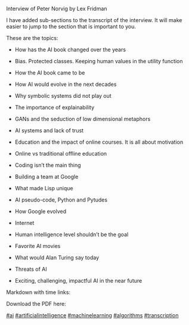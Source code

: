 Interview of Peter Norvig by Lex Fridman

I have added sub-sections to the transcript of the interview. It will make easier to jump to the section that is important to you.

These are the topics:

*   How has the AI book changed over the years

*   Bias. Protected classes. Keeping human values in the utility function

*   How the AI book came to be

*   How AI would evolve in the next decades

*   Why symbolic systems did not play out

*   The importance of explainability

*   GANs and the seduction of low dimensional metaphors

*   AI systems and lack of trust

*   Education and the impact of online courses. It is all about motivation

*   Online vs traditional offline education

*   Coding isn’t the main thing

*   Building a team at Google

*   What made Lisp unique

*   AI pseudo-code, Python and Pytudes

*   How Google evolved

*   Internet

*   Human intelligence level shouldn’t be the goal

*   Favorite AI movies

*   What would Alan Turing say today

*   Threats of AI

*   Exciting, challenging, impactful AI in the near future

    

Markdown with time links:

Download the PDF here: 

[#ai](https://www.linkedin.com/feed/hashtag/?keywords=ai&highlightedUpdateUrns=urn%3Ali%3Aactivity%3A6657145836125941760) [#artificialintelligence](https://www.linkedin.com/feed/hashtag/?keywords=artificialintelligence&highlightedUpdateUrns=urn%3Ali%3Aactivity%3A6657145836125941760) [#machinelearning](https://www.linkedin.com/feed/hashtag/?keywords=machinelearning&highlightedUpdateUrns=urn%3Ali%3Aactivity%3A6657145836125941760) [#algorithms](https://www.linkedin.com/feed/hashtag/?keywords=algorithms&highlightedUpdateUrns=urn%3Ali%3Aactivity%3A6657145836125941760) [#transcription](https://www.linkedin.com/feed/hashtag/?keywords=transcription&highlightedUpdateUrns=urn%3Ali%3Aactivity%3A6657145836125941760)
